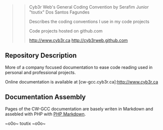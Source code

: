 >> Cyb3r Web's General Coding Convention by Serafim Junior "toutix" Dos Santos Fagundes
>>
>> Describes the coding conventions I use in my code projects
>>
>> Code projects hosted on github.com
>>
>> http://www.cyb3r.ca
>> http://cyb3rweb.github.com

## Repository Description

More of a company focused documentation to ease code reading used in personal
and professional projects.

Online documentation is available at [cw-gcc.cyb3r.ca]:http://www.cyb3r.ca

## Documentation Assembly

Pages of the CW-GCC documentation are basely writen in Markdown and assebled with
PHP with [PHP Markdown](http://michelf.com/projects/php-markdown).

~o0o~
toutix
~o0o~